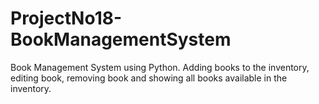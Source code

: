 # ProjectNo18-BookManagementSystem
Book Management System using Python. Adding books to the inventory, editing book, removing book and showing all books available in the inventory.
